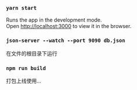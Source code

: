 ### `yarn start`

Runs the app in the development mode.<br>
Open [http://localhost:3000](http://localhost:3000) to view it in the browser.

### `json-server --watch --port 9090 db.json`
在文件的根目录下运行

### `npm run build` 
打包上线使用...
